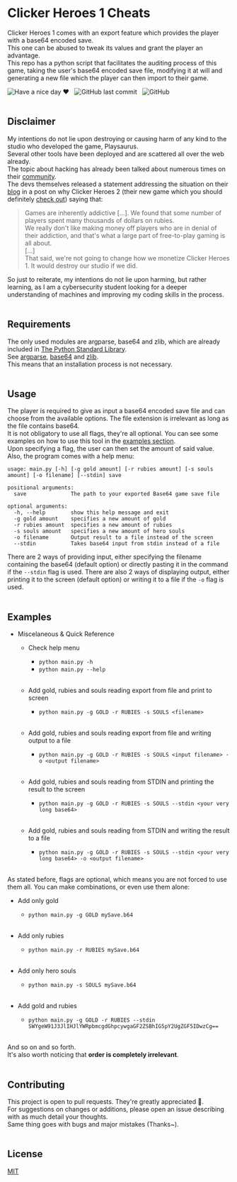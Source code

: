 # Clicker Heroes 1 Cheats
Clicker Heroes 1 comes with an export feature which provides the player with a base64 encoded save\.  
This one can be abused to tweak its values and grant the player an advantage\.  
This repo has a python script that facilitates the auditing process of this game, taking the user's base64 encoded save file, modifying it at will and generating a new file which the player can then import to their game\.  
  
![Have a nice day ♥](https://img.shields.io/static/v1?label=Hey~&message=Have%20A%20Nice%20Day%20♥&color=blueviolet) &nbsp; ![GitHub last commit](https://img.shields.io/github/last-commit/ClaraCF/clicker-heroes-cheats?color=ff7fff) &nbsp; ![GitHub](https://img.shields.io/github/license/ClaraCF/clicker-heroes-cheats)<br><br>  
  
## Disclaimer
My intentions do not lie upon destroying or causing harm of any kind to the studio who developed the game, Playsaurus.  
Several other tools have been deployed and are scattered all over the web already.  
The topic about hacking has already been talked about numerous times on their [community](https://www.reddit.com/r/ClickerHeroes/)\.  
The devs themselves released a statement addressing the situation on their [blog](https://www.clickerheroes2.com/paytowin.php) in a post on why Clicker Heroes 2 (their new game which you should definitely [check out](https://www.clickerheroes2.com)) saying that:  
> Games are inherently addictive [...]. We found that some number of players spent many thousands of dollars on rubies.  
We really don't like making money off players who are in denial of their addiction, and that's what a large part of free-to-play gaming is all about.  
[...]  
That said, we're not going to change how we monetize Clicker Heroes 1. It would destroy our studio if we did. 

So just to reiterate, my intentions do not lie upon harming, but rather learning, as I am a cybersecurity student looking for a deeper understanding of machines and improving my coding skills in the process.<br><br>  
  
## Requirements
The only used modules are argparse, base64 and zlib, which are already included in [The Python Standard Library](https://docs.python.org/3/library)\.  
See [argparse](https://docs.python.org/3/library/#:~:text=argparse), [base64](https://docs.python.org/3/library/#:~:text=base64) and [zlib](https://docs.python.org/3/library/#:~:text=zlib)\.  
This means that an installation process is not necessary.<br><br>  
    
## Usage
The player is required to give as input a base64 encoded save file and can choose from the available options. The file extension is irrelevant as long as the file contains base64.  
It is not obligatory to use all flags, they're all optional. You can see some examples on how to use this tool in the [examples section](#examples)\.  
Upon specifying a flag, the user can then set the amount of said value.  
Also, the program comes with a help menu:
```
usage: main.py [-h] [-g gold amount] [-r rubies amount] [-s souls amount] [-o filename] [--stdin] save

positional arguments:
  save              The path to your exported Base64 game save file

optional arguments:
  -h, --help        show this help message and exit
  -g gold amount    specifies a new amount of gold
  -r rubies amount  specifies a new amount of rubies
  -s souls amount   specifies a new amount of hero souls
  -o filename       Output result to a file instead of the screen
  --stdin           Takes base64 input from stdin instead of a file
```
There are 2 ways of providing input, either specifying the filename containing the base64 (default option) or directly pasting it in the command if the `--stdin` flag is used.
There are also 2 ways of displaying output, either printing it to the screen (default option) or writing it to a file if the `-o` flag is used.<br><br>  
  
## Examples
 * Miscelaneous & Quick Reference
    * Check help menu
      * `python main.py -h`
      * `python main.py --help`
      <br>
      
    * Add gold, rubies and souls reading export from file and print to screen
      * `python main.py -g GOLD -r RUBIES -s SOULS <filename>`
      <br>
      
    * Add gold, rubies and souls reading export from file and writing output to a file
      * `python main.py -g GOLD -r RUBIES -s SOULS <input filename> -o <output filename>`
      <br>
      
    * Add gold, rubies and souls reading from STDIN and printing the result to the screen
      * `python main.py -g GOLD -r RUBIES -s SOULS --stdin <your very long base64>`
      <br>
      
    * Add gold, rubies and souls reading from STDIN and writing the result to a file
      * `python main.py -g GOLD -r RUBIES -s SOULS --stdin <your very long base64> -o <output filename>`
      <br>
      
As stated before, flags are optional, which means you are not forced to use them all. You can make combinations, or even use them alone:  
  * Add only gold
      * `python main.py -g GOLD mySave.b64`
      <br>
    
  * Add only rubies
      * `python main.py -r RUBIES mySave.b64`
      <br>
      
  * Add only hero souls
      * `python main.py -s SOULS mySave.b64`
      <br>
      
  * Add gold and rubies
      * `python main.py -g GOLD -r RUBIES --stdin SWYgeW91J3JlIHJlYWRpbmcgdGhpcywgaGF2ZSBhIG5pY2UgZGF5IDwzCg==`
      <br>

And so on and so forth.  
It's also worth noticing that **order is completely irrelevant**\. <br><br>  
  
## Contributing
This project is open to pull requests. They're greatly appreciated 💜.  
For suggestions on changes or additions, please open an issue describing with as much detail your thoughts.  
Same thing goes with bugs and major mistakes (Thanks~). <br><br>


## License
[MIT](https://choosealicense.com/licenses/mit/)
